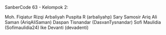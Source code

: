 SanberCode 63 - Kelompok 2:

Moh. Fiqiatur Rizqi 
Arbaliyah Puspita R (arbaliyahp) 
Sary Samosir 
Ariq Ali Saman (AriqAliSaman) 
Daspan Tisnandar (DasvanTysnandar)
Sofi Maulidia (Sofimaulidia24) 
Ike Devanti (devadenti)
